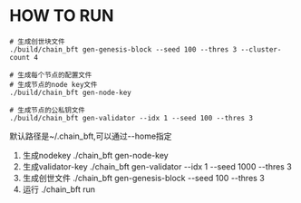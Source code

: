 # HOW TO RUN

```shell script
# 生成创世块文件
./build/chain_bft gen-genesis-block --seed 100 --thres 3 --cluster-count 4

# 生成每个节点的配置文件
# 生成节点的node key文件
./build/chain_bft gen-node-key

# 生成节点的公私钥文件
./build/chain_bft gen-validator --idx 1 --seed 100 --thres 3
```


默认路径是~/.chain_bft,可以通过--home指定

1. 生成nodekey ./chain_bft gen-node-key
2. 生成validator-key ./chain_bft gen-validator --idx 1 --seed 1000 --thres 3
3. 生成创世文件 ./chain_bft gen-genesis-block --seed 100 --thres 3
4. 运行 ./chain_bft run
